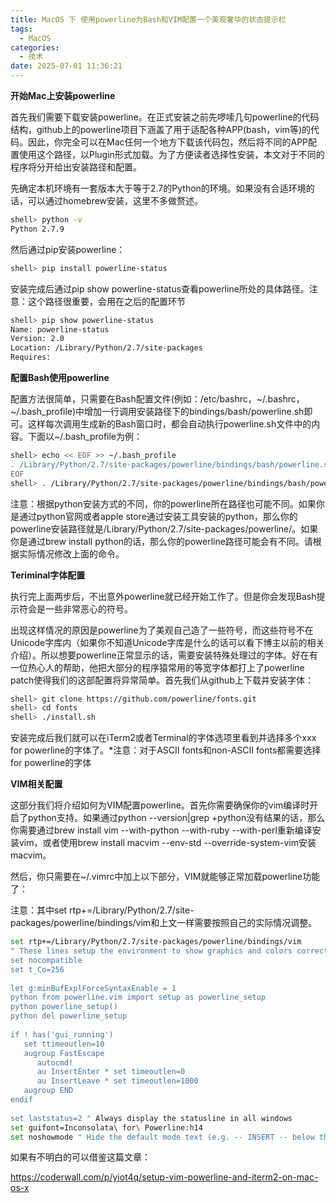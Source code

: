 ```yaml
---
title: MacOS 下 使用powerline为Bash和VIM配置一个美观奢华的状态提示栏
tags:
  - MacOS
categories:
  - 技术
date: 2025-07-01 11:36:21
---
```


**开始Mac上安装powerline**

首先我们需要下载安装powerline。在正式安装之前先啰嗦几句powerline的代码结构，github上的powerline项目下涵盖了用于适配各种APP(bash，vim等)的代码。因此，你完全可以在Mac任何一个地方下载该代码包，然后将不同的APP配置使用这个路径，以Plugin形式加载。为了方便读者选择性安装，本文对于不同的程序将分开给出安装路径和配置。

先确定本机环境有一套版本大于等于2.7的Python的环境。如果没有合适环境的话，可以通过homebrew安装，这里不多做赘述。

```bash
shell> python -v
Python 2.7.9
```

然后通过pip安装powerline：

```bash
shell> pip install powerline-status
```

安装完成后通过pip show powerline-status查看powerline所处的具体路径。注意：这个路径很重要，会用在之后的配置环节

```bash
shell> pip show powerline-status
Name: powerline-status
Version: 2.0
Location: /Library/Python/2.7/site-packages
Requires:
```

**配置Bash使用powerline**

配置方法很简单，只需要在Bash配置文件(例如：/etc/bashrc，~/.bashrc，~/.bash\_profile)中增加一行调用安装路径下的bindings/bash/powerline.sh即可。这样每次调用生成新的Bash窗口时，都会自动执行powerline.sh文件中的内容。下面以~/.bash\_profile为例：

```bash
shell> echo << EOF >> ~/.bash_profile 
. /Library/Python/2.7/site-packages/powerline/bindings/bash/powerline.sh
EOF
shell> . /Library/Python/2.7/site-packages/powerline/bindings/bash/powerline.sh
```

注意：根据python安装方式的不同，你的powerline所在路径也可能不同。如果你是通过python官网或者apple store通过安装工具安装的python，那么你的powerline安装路径就是/Library/Python/2.7/site-packages/powerline/。如果你是通过brew install python的话，那么你的powerline路径可能会有不同。请根据实际情况修改上面的命令。

**Teriminal字体配置**

执行完上面两步后，不出意外powerline就已经开始工作了。但是你会发现Bash提示符会是一些非常恶心的符号。

出现这样情况的原因是powerline为了美观自己造了一些符号，而这些符号不在Unicode字库内（如果你不知道Unicode字库是什么的话可以看下博主以前的相关介绍）。所以想要powerline正常显示的话，需要安装特殊处理过的字体。好在有一位热心人的帮助，他把大部分的程序猿常用的等宽字体都打上了powerline patch使得我们的这部配置将异常简单。首先我们从github上下载并安装字体：

```bash
shell> git clone https://github.com/powerline/fonts.git
shell> cd fonts
shell> ./install.sh
```

安装完成后我们就可以在iTerm2或者Terminal的字体选项里看到并选择多个xxx for powerline的字体了。\*注意：对于ASCII fonts和non-ASCII fonts都需要选择for powerline的字体

**VIM相关配置**

这部分我们将介绍如何为VIM配置powerline。首先你需要确保你的vim编译时开启了python支持。如果通过python --version|grep +python没有结果的话，那么你需要通过brew install vim --with-python --with-ruby --with-perl重新编译安装vim，或者使用brew install macvim --env-std --override-system-vim安装macvim。

然后，你只需要在~/.vimrc中加上以下部分，VIM就能够正常加载powerline功能了：

注意：其中set rtp+=/Library/Python/2.7/site-packages/powerline/bindings/vim和上文一样需要按照自己的实际情况调整。

```bash
set rtp+=/Library/Python/2.7/site-packages/powerline/bindings/vim
" These lines setup the environment to show graphics and colors correctly.
set nocompatible
set t_Co=256
 
let g:minBufExplForceSyntaxEnable = 1
python from powerline.vim import setup as powerline_setup
python powerline_setup()
python del powerline_setup
 
if ! has('gui_running')
   set ttimeoutlen=10
   augroup FastEscape
      autocmd!
      au InsertEnter * set timeoutlen=0
      au InsertLeave * set timeoutlen=1000
   augroup END
endif
 
set laststatus=2 " Always display the statusline in all windows
set guifont=Inconsolata\ for\ Powerline:h14
set noshowmode " Hide the default mode text (e.g. -- INSERT -- below the statusline
```

如果有不明白的可以借鉴这篇文章：

https://coderwall.com/p/yiot4q/setup-vim-powerline-and-iterm2-on-mac-os-x



